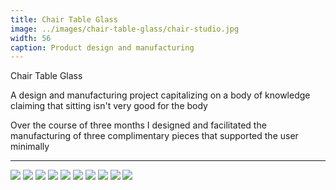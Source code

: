 ```yaml
---
title: Chair Table Glass
image: ../images/chair-table-glass/chair-studio.jpg
width: 56
caption: Product design and manufacturing
---
```


Chair Table Glass

A design and manufacturing project capitalizing on a body of knowledge claiming that sitting isn't very good for the body

Over the course of three months I designed and facilitated the manufacturing of three complimentary pieces that supported the user minimally

***

![](../images/chair-table-glass/outline.jpg)
![](../images/chair-table-glass/sketches.jpg)
![](../images/chair-table-glass/models.jpg)
![](../images/chair-table-glass/rhino.jpg)
![](../images/chair-table-glass/manufacturing-2.jpg)
![](../images/chair-table-glass/manufacturing-3.jpg)
![](../images/chair-table-glass/manufacturing-1.jpg)
![](../images/chair-table-glass/all-studio-1.jpg)
![](../images/chair-table-glass/chair-studio.jpg)
![](../images/chair-table-glass/glass-studio.jpg)